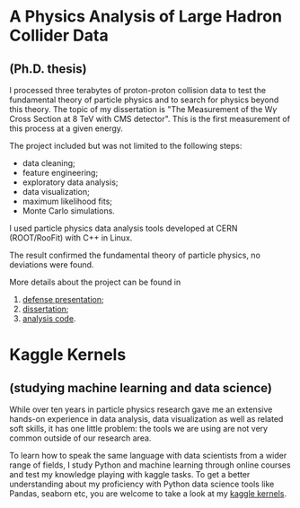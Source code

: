# A Physics Analysis of Large Hadron Collider Data
## (Ph.D. thesis)

I processed three terabytes of proton-proton collision data to test the fundamental theory of particle physics and to search for physics beyond this theory. The topic of my dissertation is "The Measurement of the W$\gamma$ Cross Section at 8 TeV with CMS detector". This is the first measurement of this process at a given energy.

The project included but was not limited to the following steps:
- data cleaning;
- feature engineering;
- exploratory data analysis;
- data visualization;
- maximum likelihood fits;
- Monte Carlo simulations.

I used particle physics data analysis tools developed at CERN (ROOT/RooFit) with C++ in Linux.

The result confirmed the fundamental theory of particle physics, no deviations were found.

More details about the project can be found in

1. [defense presentation](https://github.com/eavdeeva/ThesisTextWg/blob/master/nuthesis/examples/presentation_main.pdf);
2. [dissertation](https://github.com/eavdeeva/ThesisTextWg/blob/master/nuthesis/examples/nuthesis.pdf);
3. [analysis code](https://github.com/eavdeeva/usercode/tree/master/WGammaAnalysis).

# Kaggle Kernels
## (studying machine learning and data science)

While over ten years in particle physics research gave me an extensive hands-on experience in data analysis, data visualization as well as related soft skills, it has one little problem: the tools we are using are not very common outside of our research area.

To learn how to speak the same language with data scientists from a wider range of fields, I study Python and machine learning through online courses and test my knowledge playing with kaggle tasks. To get a better understanding about my proficiency with Python data science tools like Pandas, seaborn etc, you are welcome to take a look at my [kaggle kernels](https://www.kaggle.com/eavdeeva). 
